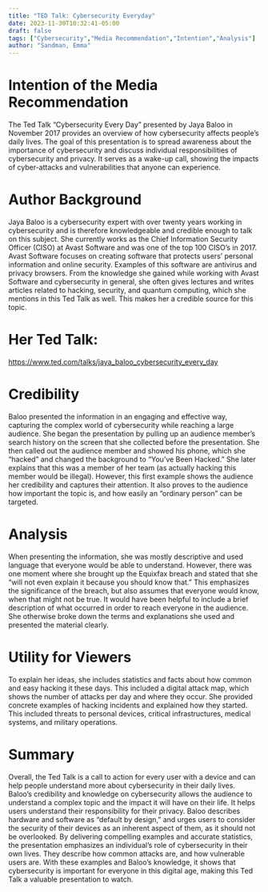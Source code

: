 ```yaml
---
title: "TED Talk: Cybersecurity Everyday"
date: 2023-11-30T10:32:41-05:00
draft: false
tags: ["Cybersecurity","Media Recommendation","Intention","Analysis"]
author: "Sandman, Emma"
---
```

# Intention of the Media Recommendation
The Ted Talk “Cybersecurity Every Day” presented by Jaya Baloo in November 2017 provides an overview of how cybersecurity affects people’s daily lives. The goal of this presentation is to spread awareness about the importance of cybersecurity and discuss individual responsibilities of cybersecurity and privacy. It serves as a wake-up call, showing the impacts of cyber-attacks and vulnerabilities that anyone can experience. 

# Author Background
Jaya Baloo is a cybersecurity expert with over twenty years working in cybersecurity and is therefore knowledgeable and credible enough to talk on this subject. She currently works as the Chief Information Security Officer (CISO) at Avast Software and was one of the top 100 CISO’s in 2017. Avast Software focuses on creating software that protects users’ personal information and online security. Examples of this software are antivirus and privacy browsers. From the knowledge she gained while working with Avast Software and cybersecurity in general, she often gives lectures and writes articles related to hacking, security, and quantum computing, which she mentions in this Ted Talk as well. This makes her a credible source for this topic.

# Her Ted Talk:
https://www.ted.com/talks/jaya_baloo_cybersecurity_every_day

# Credibility 
Baloo presented the information in an engaging and effective way, capturing the complex world of cybersecurity while reaching a large audience. She began the presentation by pulling up an audience member’s search history on the screen that she collected before the presentation. She then called out the audience member and showed his phone, which she “hacked” and changed the background to “You’ve Been Hacked.” She later explains that this was a member of her team (as actually hacking this member would be illegal). However, this first example shows the audience her credibility and captures their attention. It also proves to the audience how important the topic is, and how easily an “ordinary person” can be targeted. 

# Analysis 
When presenting the information, she was mostly descriptive and used language that everyone would be able to understand. However, there was one moment where she brought up the Equixfax breach and stated that she “will not even explain it because you should know that.” This emphasizes the significance of the breach, but also assumes that everyone would know, when that might not be true. It would have been helpful to include a brief description of what occurred in order to reach everyone in the audience.  She otherwise broke down the terms and explanations she used and presented the material clearly. 

# Utility for Viewers
To explain her ideas, she includes statistics and facts about how common and easy hacking it these days. This included a digital attack map, which shows the number of attacks per day and where they occur. She provided concrete examples of hacking incidents and explained how they started. This included threats to personal devices, critical infrastructures, medical systems, and military operations. 

# Summary
Overall, the Ted Talk is a call to action for every user with a device and can help people understand more about cybersecurity in their daily lives. Baloo’s credibility and knowledge on cybersecurity allows the audience to understand a complex topic and the impact it will have on their life. It helps users understand their responsibility for their privacy. Baloo describes hardware and software as “default by design,” and urges users to consider the security of their devices as an inherent aspect of them, as it should not be overlooked. By delivering compelling examples and accurate statistics, the presentation emphasizes an individual’s role of cybersecurity in their own lives. They describe how common attacks are, and how vulnerable users are. With these examples and Baloo’s knowledge, it shows that cybersecurity is important for everyone in this digital age, making this Ted Talk a valuable presentation to watch. 
